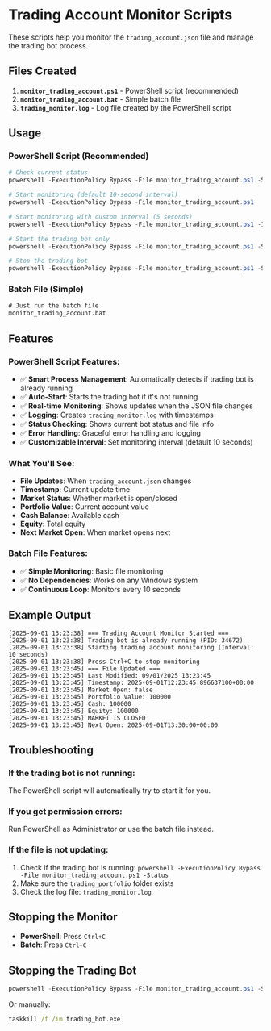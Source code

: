 # Trading Account Monitor Scripts

These scripts help you monitor the `trading_account.json` file and manage the trading bot process.

## Files Created

1. **`monitor_trading_account.ps1`** - PowerShell script (recommended)
2. **`monitor_trading_account.bat`** - Simple batch file
3. **`trading_monitor.log`** - Log file created by the PowerShell script

## Usage

### PowerShell Script (Recommended)

```powershell
# Check current status
powershell -ExecutionPolicy Bypass -File monitor_trading_account.ps1 -Status

# Start monitoring (default 10-second interval)
powershell -ExecutionPolicy Bypass -File monitor_trading_account.ps1

# Start monitoring with custom interval (5 seconds)
powershell -ExecutionPolicy Bypass -File monitor_trading_account.ps1 -Interval 5

# Start the trading bot only
powershell -ExecutionPolicy Bypass -File monitor_trading_account.ps1 -StartBot

# Stop the trading bot
powershell -ExecutionPolicy Bypass -File monitor_trading_account.ps1 -StopBot
```

### Batch File (Simple)

```cmd
# Just run the batch file
monitor_trading_account.bat
```

## Features

### PowerShell Script Features:
- ✅ **Smart Process Management**: Automatically detects if trading bot is already running
- ✅ **Auto-Start**: Starts the trading bot if it's not running
- ✅ **Real-time Monitoring**: Shows updates when the JSON file changes
- ✅ **Logging**: Creates `trading_monitor.log` with timestamps
- ✅ **Status Checking**: Shows current bot status and file info
- ✅ **Error Handling**: Graceful error handling and logging
- ✅ **Customizable Interval**: Set monitoring interval (default 10 seconds)

### What You'll See:
- **File Updates**: When `trading_account.json` changes
- **Timestamp**: Current update time
- **Market Status**: Whether market is open/closed
- **Portfolio Value**: Current account value
- **Cash Balance**: Available cash
- **Equity**: Total equity
- **Next Market Open**: When market opens next

### Batch File Features:
- ✅ **Simple Monitoring**: Basic file monitoring
- ✅ **No Dependencies**: Works on any Windows system
- ✅ **Continuous Loop**: Monitors every 10 seconds

## Example Output

```
[2025-09-01 13:23:38] === Trading Account Monitor Started ===
[2025-09-01 13:23:38] Trading bot is already running (PID: 34672)
[2025-09-01 13:23:38] Starting trading account monitoring (Interval: 10 seconds)
[2025-09-01 13:23:38] Press Ctrl+C to stop monitoring
[2025-09-01 13:23:45] === File Updated ===
[2025-09-01 13:23:45] Last Modified: 09/01/2025 13:23:45
[2025-09-01 13:23:45] Timestamp: 2025-09-01T12:23:45.896637100+00:00
[2025-09-01 13:23:45] Market Open: false
[2025-09-01 13:23:45] Portfolio Value: 100000
[2025-09-01 13:23:45] Cash: 100000
[2025-09-01 13:23:45] Equity: 100000
[2025-09-01 13:23:45] MARKET IS CLOSED
[2025-09-01 13:23:45] Next Open: 2025-09-01T13:30:00+00:00
```

## Troubleshooting

### If the trading bot is not running:
The PowerShell script will automatically try to start it for you.

### If you get permission errors:
Run PowerShell as Administrator or use the batch file instead.

### If the file is not updating:
1. Check if the trading bot is running: `powershell -ExecutionPolicy Bypass -File monitor_trading_account.ps1 -Status`
2. Make sure the `trading_portfolio` folder exists
3. Check the log file: `trading_monitor.log`

## Stopping the Monitor

- **PowerShell**: Press `Ctrl+C`
- **Batch**: Press `Ctrl+C`

## Stopping the Trading Bot

```powershell
powershell -ExecutionPolicy Bypass -File monitor_trading_account.ps1 -StopBot
```

Or manually:
```cmd
taskkill /f /im trading_bot.exe
```
